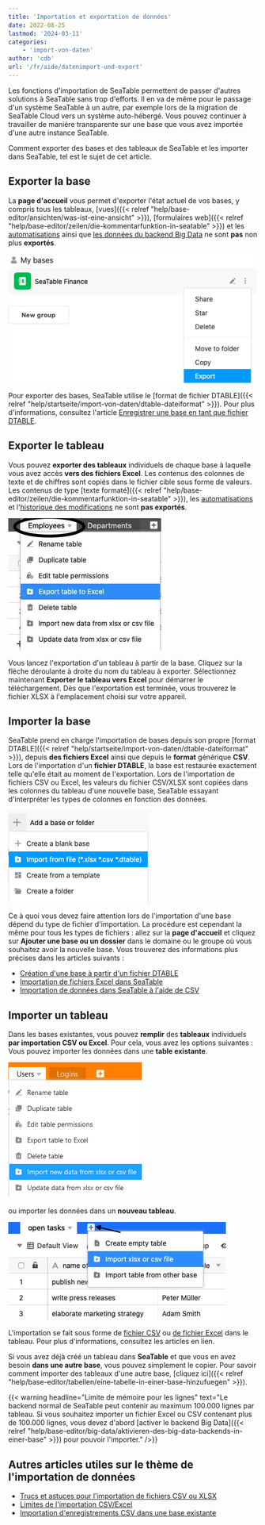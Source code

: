 ```yaml
---
title: 'Importation et exportation de données'
date: 2022-08-25
lastmod: '2024-03-11'
categories:
    - 'import-von-daten'
author: 'cdb'
url: '/fr/aide/datenimport-und-export'
---
```


Les fonctions d'importation de SeaTable permettent de passer d'autres solutions à SeaTable sans trop d'efforts. Il en va de même pour le passage d'un système SeaTable à un autre, par exemple lors de la migration de SeaTable Cloud vers un système auto-hébergé. Vous pouvez continuer à travailler de manière transparente sur une base que vous avez importée d'une autre instance SeaTable.

Comment exporter des bases et des tableaux de SeaTable et les importer dans SeaTable, tel est le sujet de cet article.

## Exporter la base

La **page d'accueil** vous permet d'exporter l'état actuel de vos bases, y compris tous les tableaux, [vues]({{< relref "help/base-editor/ansichten/was-ist-eine-ansicht" >}}), [formulaires web]({{< relref "help/base-editor/zeilen/die-kommentarfunktion-in-seatable" >}}) et les [automatisations](https://seatable.io/fr/docs/automationen/uebersicht-ueber-automationen/) ainsi que [les données du backend Big Data](https://seatable.io/fr/docs/big-data/potenzial-big-data/) ne sont **pas** non plus **exportés**.

![Exportation de bases](images/export-bases.png)

Pour exporter des bases, SeaTable utilise le [format de fichier DTABLE]({{< relref "help/startseite/import-von-daten/dtable-dateiformat" >}}). Pour plus d'informations, consultez l'article [Enregistrer une base en tant que fichier DTABLE](https://seatable.io/fr/docs/import-von-daten/speichern-einer-base-als-dtable-datei/).

## Exporter le tableau

Vous pouvez **exporter des tableaux** individuels de chaque base à laquelle vous avez accès **vers des fichiers Excel**. Les contenus des colonnes de texte et de chiffres sont copiés dans le fichier cible sous forme de valeurs. Les contenus de type [texte formaté]({{< relref "help/base-editor/zeilen/die-kommentarfunktion-in-seatable" >}}), les [automatisations](https://seatable.io/fr/docs/automationen/uebersicht-ueber-automationen/) et l'[historique des modifications](https://seatable.io/fr/docs/historie-und-versionen/historie-und-logs/) ne sont **pas exportés**.

![Exportation de tableaux](images/export-tables.jpg)

Vous lancez l'exportation d'un tableau à partir de la base. Cliquez sur la flèche déroulante à droite du nom du tableau à exporter. Sélectionnez maintenant **Exporter le tableau vers Excel** pour démarrer le téléchargement. Dès que l'exportation est terminée, vous trouverez le fichier XLSX à l'emplacement choisi sur votre appareil.

## Importer la base

SeaTable prend en charge l'importation de bases depuis son propre [format DTABLE]({{< relref "help/startseite/import-von-daten/dtable-dateiformat" >}}), depuis **des fichiers Excel** ainsi que depuis le **format** générique **CSV**. Lors de l'importation d'un **fichier DTABLE**, la base est restaurée exactement telle qu'elle était au moment de l'exportation. Lors de l'importation de fichiers CSV ou Excel, les valeurs du fichier CSV/XLSX sont copiées dans les colonnes du tableau d'une nouvelle base, SeaTable essayant d'interpréter les types de colonnes en fonction des données.

![Importation de données dans une base](images/import-data-into-your-base.png)

Ce à quoi vous devez faire attention lors de l'importation d'une base dépend du type de fichier d'importation. La procédure est cependant la même pour tous les types de fichiers : allez sur la **page d'accueil** et cliquez sur **Ajouter une base ou un dossier** dans le domaine ou le groupe où vous souhaitez avoir la nouvelle base. Vous trouverez des informations plus précises dans les articles suivants :

- [Création d'une base à partir d'un fichier DTABLE](https://seatable.io/fr/docs/import-von-daten/erstellen-einer-base-aus-einer-dtable-datei/)
- [Importation de fichiers Excel dans SeaTable](https://seatable.io/fr/docs/import-von-daten/import-von-excel-dateien-in-seatable/)
- [Importation de données dans SeaTable à l'aide de CSV](https://seatable.io/fr/docs/import-von-daten/daten-import-mithilfe-von-csv-in-seatable/)

## Importer un tableau

Dans les bases existantes, vous pouvez **remplir** des **tableaux** individuels **par importation CSV ou Excel**. Pour cela, vous avez les options suivantes : Vous pouvez importer les données dans une **table existante**.

![Importer des données dans un tableau existant](images/Daten-in-eine-bestehende-Tabelle-importieren.png)

ou importer les données dans un **nouveau tableau**.

![Remplissage de tableaux existants par importation de données](images/import-data-in-table.jpg)

L'importation se fait sous forme de [fichier CSV](https://seatable.io/fr/docs/import-von-daten/daten-import-mithilfe-von-csv-in-seatable/) ou [de fichier Excel](https://seatable.io/fr/docs/import-von-daten/import-von-excel-dateien-in-seatable/) dans le tableau. Pour plus d'informations, consultez les articles en lien.

Si vous avez déjà créé un tableau dans **SeaTable** et que vous en avez besoin **dans une autre base**, vous pouvez simplement le copier. Pour savoir comment importer des tableaux d'une autre base, [cliquez ici]({{< relref "help/base-editor/tabellen/eine-tabelle-in-einer-base-hinzufuegen" >}}).

{{< warning  headline="Limite de mémoire pour les lignes"  text="Le backend normal de SeaTable peut contenir au maximum 100.000 lignes par tableau. Si vous souhaitez importer un fichier Excel ou CSV contenant plus de 100.000 lignes, vous devez d'abord [activer le backend Big Data]({{< relref "help/base-editor/big-data/aktivieren-des-big-data-backends-in-einer-base" >}}) pour pouvoir l'importer." />}}

## Autres articles utiles sur le thème de l'importation de données

- [Trucs et astuces pour l'importation de fichiers CSV ou XLSX](https://seatable.io/fr/docs/import-von-daten/tipps-und-tricks-beim-import-von-csv-oder-xlsx-dateien/)
- [Limites de l'importation CSV/Excel](https://seatable.io/fr/docs/import-von-daten/limitationen-beim-csv-excel-import/)
- [Importation d'enregistrements CSV dans une base existante](https://seatable.io/fr/docs/import-von-daten/import-von-csv-datensaetzen-in-eine-existierende-base/)
